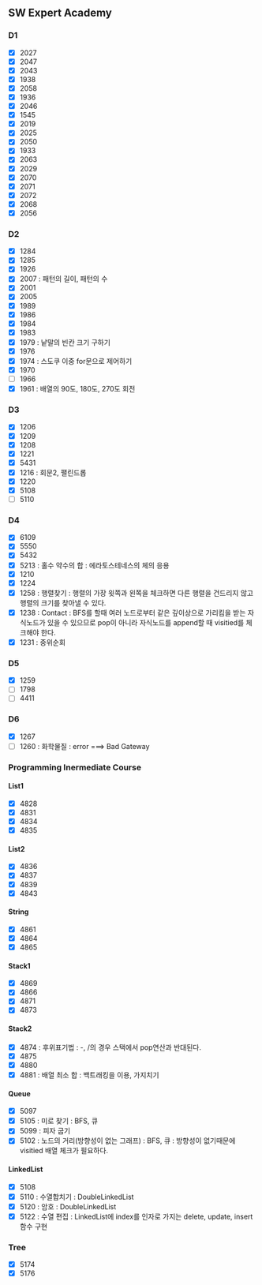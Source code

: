 ## SW Expert Academy
### D1
- [x] 2027
- [x] 2047
- [x] 2043
- [x] 1938
- [x] 2058
- [x] 1936
- [x] 2046
- [x] 1545
- [x] 2019
- [x] 2025
- [x] 2050
- [x] 1933
- [x] 2063
- [x] 2029
- [x] 2070
- [x] 2071
- [x] 2072
- [x] 2068
- [x] 2056

### D2
- [x] 1284
- [x] 1285
- [x] 1926
- [x] 2007 : 패턴의 길이, 패턴의 수
- [x] 2001
- [x] 2005
- [x] 1989
- [x] 1986
- [x] 1984
- [x] 1983
- [x] 1979 : 낱말의 빈칸 크기 구하기
- [x] 1976
- [x] 1974 : 스도쿠 이중 for문으로 제어하기
- [x] 1970
- [ ] 1966
- [x] 1961 : 배열의 90도, 180도, 270도 회전

### D3
- [x] 1206 
- [x] 1209
- [x] 1208
- [x] 1221
- [x] 5431
- [X] 1216 : 회문2, 팰린드롭
- [x] 1220
- [x] 5108
- [ ] 5110

### D4
- [x] 6109
- [x] 5550
- [x] 5432
- [x] 5213 : 홀수 약수의 합 : 에라토스테네스의 체의 응용
- [x] 1210
- [x] 1224 
- [x] 1258 : 행렬찾기 : 행렬의 가장 윗쪽과 왼쪽을 체크하면 다른 행렬을 건드리지 않고 행렬의 크기를 찾아낼 수 있다.
- [x] 1238 : Contact : BFS를 할때 여러 노드로부터 같은 깊이상으로 가리킴을 받는 자식노드가 있을 수 있으므로 pop이 아니라 자식노드를 append할 때 visitied를 체크해야 한다.
- [x] 1231 : 중위순회

### D5
- [x] 1259
- [ ] 1798
- [ ] 4411

### D6
- [x] 1267
- [ ] 1260 : 화학물질 : error ===> Bad Gateway 

### Programming Inermediate Course
#### List1
- [x] 4828
- [x] 4831
- [x] 4834
- [x] 4835

#### List2
- [x] 4836
- [x] 4837
- [x] 4839
- [x] 4843

#### String
- [x] 4861
- [x] 4864
- [x] 4865

#### Stack1
- [x] 4869
- [x] 4866
- [x] 4871
- [x] 4873

#### Stack2
- [x] 4874 : 후위표기법 : -, /의 경우 스택에서 pop연산과 반대된다.
- [x] 4875
- [x] 4880
- [x] 4881 : 배열 최소 합 : 백트래킹을 이용, 가지치기 

#### Queue
- [x] 5097
- [x] 5105 : 미로 찾기 : BFS, 큐
- [x] 5099 : 피자 굽기
- [x] 5102 : 노드의 거리(방향성이 없는 그래프) : BFS, 큐 : 방향성이 없기때문에 visitied 배열 체크가 필요하다.

#### LinkedList
- [x] 5108
- [x] 5110 : 수열합치기 : DoubleLinkedList
- [x] 5120 : 암호 : DoubleLinkedList
- [x] 5122 : 수열 편집 : LinkedList에 index를 인자로 가지는 delete, update, insert함수 구현

### Tree
- [x] 5174
- [x] 5176